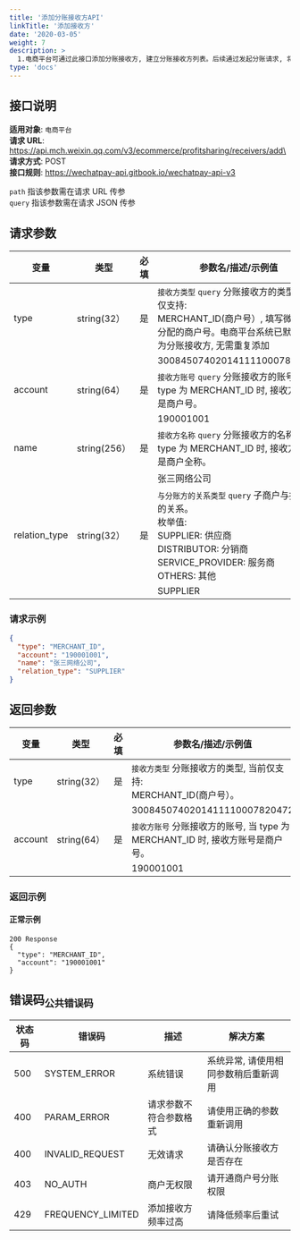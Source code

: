 ```yaml
---
title: '添加分账接收方API'
linkTitle: '添加接收方'
date: '2020-03-05'
weight: 7
description: >
  1.电商平台可通过此接口添加分账接收方, 建立分账接收方列表。后续通过发起分账请求, 将电商平台下的二级商户结算后的资金, 分给分账接收方列表中具体的分账接收方。<br>2.添加的分账接收方统一都在电商平台维度进行管理, 其他二级商户, 均可向该分账接收方列表中的接收方进行分账, 避免在二级商户维度重复维护。
type: 'docs'
---
```


## 接口说明

**适用对象**: `电商平台`\
**请求 URL**: https://api.mch.weixin.qq.com/v3/ecommerce/profitsharing/receivers/add\
**请求方式**: POST\
**接口规则**: https://wechatpay-api.gitbook.io/wechatpay-api-v3

`path` 指该参数需在请求 URL 传参\
`query` 指该参数需在请求 JSON 传参

## 请求参数

| 变量          | 类型         | 必填 | 参数名/描述/示例值                                                                                                                                     |
| ------------- | ------------ | ---- | ------------------------------------------------------------------------------------------------------------------------------------------------------ |
| type          | string(32）  | 是   | `接收方类型` `query` 分账接收方的类型, 当前仅支持:<br>MERCHANT_ID(商户号）, 填写微信支付分配的商户号。电商平台系统已默认添加为分账接收方, 无需重复添加 |
|               |              |      | 3008450740201411110007820472                                                                                                                           |
| account       | string(64）  | 是   | `接收方账号` `query` 分账接收方的账号, 当 type 为 MERCHANT_ID 时, 接收方账号是商户号。                                                                 |
|               |              |      | 190001001                                                                                                                                              |
| name          | string(256） | 是   | `接收方名称` `query` 分账接收方的名称, 当 type 为 MERCHANT_ID 时, 接收方名称是商户全称。                                                               |
|               |              |      | 张三网络公司                                                                                                                                           |
| relation_type | string(32）  | 是   | `与分账方的关系类型` `query` 子商户与接收方的关系。<br>枚举值:<br>SUPPLIER: 供应商<br>DISTRIBUTOR: 分销商<br>SERVICE_PROVIDER: 服务商<br>OTHERS: 其他  |
|               |              |      | SUPPLIER                                                                                                                                               |

### 请求示例

```json
{
  "type": "MERCHANT_ID",
  "account": "190001001",
  "name": "张三网络公司",
  "relation_type": "SUPPLIER"
}
```

## 返回参数

| 变量    | 类型        | 必填 | 参数名/描述/示例值                                                             |
| ------- | ----------- | ---- | ------------------------------------------------------------------------------ |
| type    | string(32） | 是   | `接收方类型` 分账接收方的类型, 当前仅支持:<br>MERCHANT_ID(商户号）。           |
|         |             |      | 3008450740201411110007820472                                                   |
| account | string(64） | 是   | `接收方账号` 分账接收方的账号, 当 type 为 MERCHANT_ID 时, 接收方账号是商户号。 |
|         |             |      | 190001001                                                                      |

### 返回示例

#### 正常示例

```http
200 Response
{
  "type": "MERCHANT_ID",
  "account": "190001001"
}
```

## 错误码<sub>公共错误码</sub>

| 状态码 | 错误码            | 描述                   | 解决方案                             |
| ------ | ----------------- | ---------------------- | ------------------------------------ |
| 500    | SYSTEM_ERROR      | 系统错误               | 系统异常, 请使用相同参数稍后重新调用 |
| 400    | PARAM_ERROR       | 请求参数不符合参数格式 | 请使用正确的参数重新调用             |
| 400    | INVALID_REQUEST   | 无效请求               | 请确认分账接收方是否存在             |
| 403    | NO_AUTH           | 商户无权限             | 请开通商户号分账权限                 |
| 429    | FREQUENCY_LIMITED | 添加接收方频率过高     | 请降低频率后重试                     |
